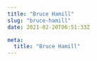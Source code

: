 ```yaml
---
title: "Bruce Hamill"
slug: "bruce-hamill"
date: 2021-02-20T06:51:33Z

meta:
  title: "Bruce Hamill"
---
```


